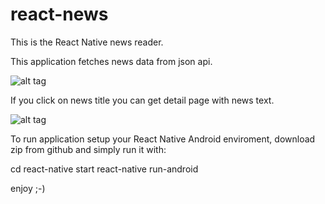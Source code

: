 # react-news
This is the React Native news reader.

This application fetches news data from json api.

![alt tag](https://lh4.googleusercontent.com/bnf0WVX4mOhZ8tOA_A2PkR6ICENJn-dn1_OUDwB0gDWVCmRHUrP9blKAP_mAocL5_bN2TkfBEo6OCKSziJcTLBociwU7L0lBwa3C=w1366-h638-rw)

If you click on news title you can get detail page with news text.

![alt tag](https://lh4.googleusercontent.com/_tC1E3RBjuG7irM1Uo3TWL6Drmjp1GOjKfsT047CzkcAUAotCKeS4SioHVKh3hz0YYzL65P1t3kUr9jDwXFPzM-aStqi3TyNFsSb=w1366-h638-rw)

To run application setup your React Native Android enviroment, download zip from github and simply run it with:

cd <project>
react-native start
react-native run-android

enjoy ;-)
